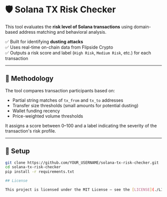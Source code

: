 # 🛡 Solana TX Risk Checker

This tool evaluates the **risk level of Solana transactions** using domain-based address matching and behavioral analysis.

✅ Built for identifying **dusting attacks**  
✅ Uses real-time on-chain data from Flipside Crypto  
✅ Outputs a risk score and label (`High Risk`, `Medium Risk`, etc.) for each transaction  

---

## 🧠 Methodology

The tool compares transaction participants based on:
- Partial string matches of `tx_from` and `tx_to` addresses
- Transfer size thresholds (small amounts for potential dusting)
- Wallet funding recency
- Price-weighted volume thresholds

It assigns a score between 0–100 and a label indicating the severity of the transaction's risk profile.

---

## 🚀 Setup

```bash
git clone https://github.com/YOUR_USERNAME/solana-tx-risk-checker.git
cd solana-tx-risk-checker
pip install -r requirements.txt

## License

This project is licensed under the MIT License – see the [LICENSE](./LICENSE) file for details.
